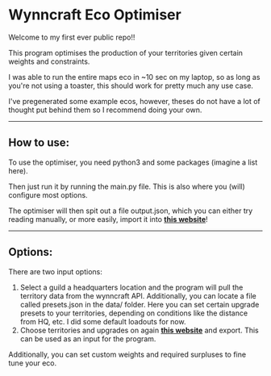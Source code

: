 # Wynncraft Eco Optimiser
Welcome to my first ever public repo!!

This program optimises the production of your territories given certain weights and constraints.

I was able to run the entire maps eco in ~10 sec on my laptop, so as long as you're not using a toaster, 
this should work for pretty much any use case.

I've pregenerated some example ecos, however, theses do not have a lot of thought put behind them so I recommend doing your own.

---
## How to use:

To use the optimiser, you need python3 and some packages (imagine a list here).

Then just run it by running the main.py file. This is also where you (will) configure most options.

The optimiser will then spit out a file output.json, which you can either try reading manually, or more easily, import it into [**this website**](https://fa-rog.github.io/economy/)!

---
## Options:

There are two input options:
1. Select a guild a headquarters location and the program will pull the territory data from the wynncraft API.
Additionally, you can locate a file called presets.json in the data/ folder. Here you can set certain upgrade presets
to your territories, depending on conditions like the distance from HQ, etc. I did some default loadouts for now.
2. Choose territories and upgrades on again [**this website**](https://fa-rog.github.io/economy/) and export. 
This can be used as an input for the program.

Additionally, you can set custom weights and required surpluses to fine tune your eco.